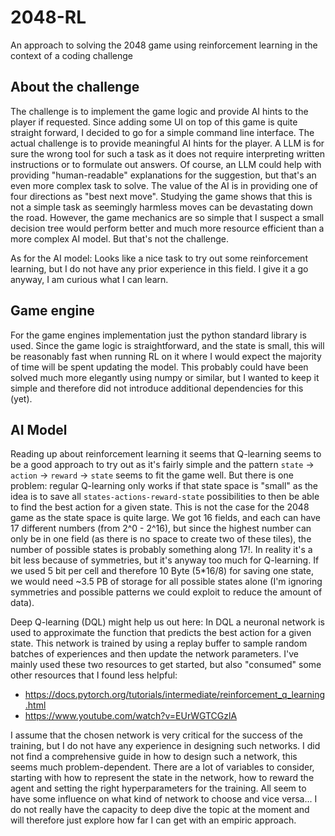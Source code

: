 # 2048-RL
An approach to solving the 2048 game using reinforcement learning in the context of a coding challenge

About the challenge
---

The challenge is to implement the game logic and provide AI hints to the player if requested. Since adding some UI
on top of this game is quite straight forward, I decided to go for a simple command line interface. The actual challenge
is to provide meaningful AI hints for the player. A LLM is for sure the wrong tool for such a task as it does not 
require interpreting written instructions or to formulate out answers. Of course, an LLM could help with providing 
"human-readable" explanations for the suggestion, but that's an even more complex task to solve. The value of the AI is 
in providing one of four directions as "best next move". Studying the game shows that this is not a simple task as 
seemingly harmless moves can be devastating down the road. However, the game mechanics are so simple that I suspect a 
small decision tree would perform better and much more resource efficient than a more complex AI model. But that's not 
the challenge.

As for the AI model: Looks like a nice task to try out some reinforcement learning, but I do not have any prior 
experience in this field. I give it a go anyway, I am curious what I can learn.


Game engine
---

For the game engines implementation just the python standard library is used. Since the game logic is straightforward, 
and the state is small, this will be reasonably fast when running RL on it where I would expect the majority of time 
will be spent updating the model. This probably could have been solved much more elegantly using numpy or similar, but 
I wanted to keep it simple and therefore did not introduce additional dependencies for this (yet).


AI Model
---

Reading up about reinforcement learning it seems that Q-learning seems to be a good approach to try out as it's fairly
simple and the pattern `state` -> `action` -> `reward` -> `state` seems to fit the game well. But there is one problem:
regular Q-learning only works if that state space is "small" as the idea is to save all `states-actions-reward-state`
possibilities to then be able to find the best action for a given state. This is not the case for the 2048 game as the
state space is quite large. We got 16 fields, and each can have 17 different numbers (from 2^0 - 2^16), but since the 
highest number can only be in one field (as there is no space to create two of these tiles), the number of possible 
states is probably something along 17!. In reality it's a bit less because of symmetries, but it's anyway too much for
Q-learning. If we used 5 bit per cell and therefore 10 Byte (5*16/8) for saving one state, we would need ~3.5 PB of 
storage for all possible states alone (I'm ignoring symmetries and possible patterns we could exploit to reduce the 
amount of data).

Deep Q-learning (DQL) might help us out here: In DQL a neuronal network is used to approximate the function that 
predicts the best action for a given state. This network is trained by using a replay buffer to sample random batches
of experiences and then update the network parameters. I've mainly used these two resources to get started, but also 
"consumed" some other resources that I found less helpful:

- https://docs.pytorch.org/tutorials/intermediate/reinforcement_q_learning.html
- https://www.youtube.com/watch?v=EUrWGTCGzlA

I assume that the chosen network is very critical for the success of the training, but I do not have any experience in
designing such networks. I did not find a comprehensive guide in how to design such a network, this seems much 
problem-dependent. There are a lot of variables to consider, starting with how to represent the state in the network,
how to reward the agent and setting the right hyperparameters for the training. All seem to have some influence on
what kind of network to choose and vice versa... I do not really have the capacity to deep dive the topic at the moment
and will therefore just explore how far I can get with an empiric approach.
